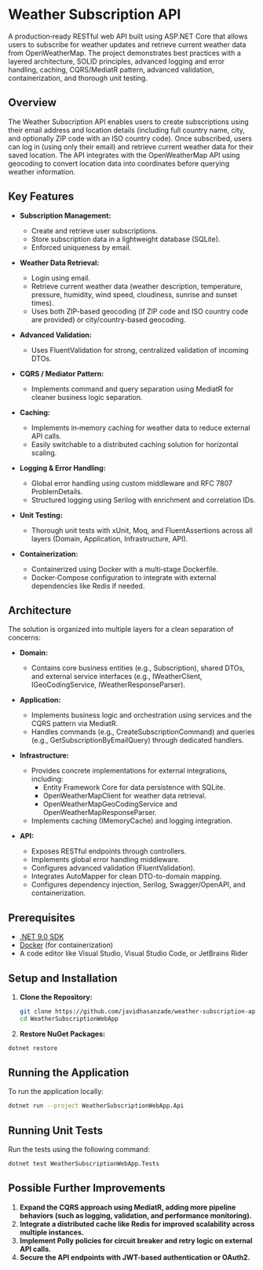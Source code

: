 # Weather Subscription API

A production‑ready RESTful web API built using ASP.NET Core that allows users to subscribe for weather updates and retrieve current weather data from OpenWeatherMap. The project demonstrates best practices with a layered architecture, SOLID principles, advanced logging and error handling, caching, CQRS/MediatR pattern, advanced validation, containerization, and thorough unit testing.

## Overview

The Weather Subscription API enables users to create subscriptions using their email address and location details (including full country name, city, and optionally ZIP code with an ISO country code). Once subscribed, users can log in (using only their email) and retrieve current weather data for their saved location. The API integrates with the OpenWeatherMap API using geocoding to convert location data into coordinates before querying weather information.

## Key Features

- **Subscription Management:**  
  - Create and retrieve user subscriptions.
  - Store subscription data in a lightweight database (SQLite).
  - Enforced uniqueness by email.

- **Weather Data Retrieval:**  
  - Login using email.
  - Retrieve current weather data (weather description, temperature, pressure, humidity, wind speed, cloudiness, sunrise and sunset times).
  - Uses both ZIP-based geocoding (if ZIP code and ISO country code are provided) or city/country-based geocoding.

- **Advanced Validation:**  
  - Uses FluentValidation for strong, centralized validation of incoming DTOs.

- **CQRS / Mediator Pattern:**  
  - Implements command and query separation using MediatR for cleaner business logic separation.

- **Caching:**  
  - Implements in‑memory caching for weather data to reduce external API calls.
  - Easily switchable to a distributed caching solution for horizontal scaling.

- **Logging & Error Handling:**  
  - Global error handling using custom middleware and RFC 7807 ProblemDetails.
  - Structured logging using Serilog with enrichment and correlation IDs.
  
- **Unit Testing:**  
  - Thorough unit tests with xUnit, Moq, and FluentAssertions across all layers (Domain, Application, Infrastructure, API).

- **Containerization:**  
  - Containerized using Docker with a multi‑stage Dockerfile.
  - Docker‑Compose configuration to integrate with external dependencies like Redis if needed.

## Architecture

The solution is organized into multiple layers for a clean separation of concerns:

- **Domain:**  
  - Contains core business entities (e.g., Subscription), shared DTOs, and external service interfaces (e.g., IWeatherClient, IGeoCodingService, IWeatherResponseParser).

- **Application:**  
  - Implements business logic and orchestration using services and the CQRS pattern via MediatR.
  - Handles commands (e.g., CreateSubscriptionCommand) and queries (e.g., GetSubscriptionByEmailQuery) through dedicated handlers.

- **Infrastructure:**  
  - Provides concrete implementations for external integrations, including:
    - Entity Framework Core for data persistence with SQLite.
    - OpenWeatherMapClient for weather data retrieval.
    - OpenWeatherMapGeoCodingService and OpenWeatherMapResponseParser.
  - Implements caching (IMemoryCache) and logging integration.

- **API:**  
  - Exposes RESTful endpoints through controllers.
  - Implements global error handling middleware.
  - Configures advanced validation (FluentValidation).
  - Integrates AutoMapper for clean DTO-to-domain mapping.
  - Configures dependency injection, Serilog, Swagger/OpenAPI, and containerization.


## Prerequisites

- [.NET 9.0 SDK](https://dotnet.microsoft.com/download)
- [Docker](https://www.docker.com/get-started) (for containerization)
- A code editor like Visual Studio, Visual Studio Code, or JetBrains Rider

## Setup and Installation

1. **Clone the Repository:**

   ```bash
   git clone https://github.com/javidhasanzade/weather-subscription-api
   cd WeatherSubscriptionWebApp
    ```
2. **Restore NuGet Packages:**
```bash
dotnet restore
```

## Running the Application
To run the application locally:
```bash
dotnet run --project WeatherSubscriptionWebApp.Api
```

## Running Unit Tests
Run the tests using the following command:
```bash
dotnet test WeatherSubscriptionWebApp.Tests
```

## Possible Further Improvements
1. **Expand the CQRS approach using MediatR, adding more pipeline behaviors (such as logging, validation, and performance monitoring).**
2. **Integrate a distributed cache like Redis for improved scalability across multiple instances.**
3. **Implement Polly policies for circuit breaker and retry logic on external API calls.**
4. **Secure the API endpoints with JWT-based authentication or OAuth2.**
